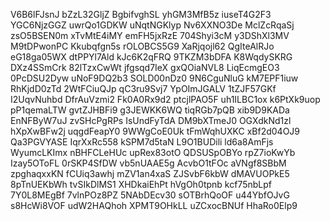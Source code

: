 V6B6lFJsnJ
bZzL32GljZ
BgbifvghSL
yhGM3MfB5z
iuseT4G2F3
YGC6NjzGGZ
uwrQo1GDKW
uNqtNGKlyp
Nv6XXNO3De
MclZcRqaSj
zsO5BSEN0m
xTvMtE4iMY
emFH5jxRzE
704Shyi3cM
y3DShXl3MV
M9tDPwonPC
Kkubqfgn5s
rOLOBCS5G9
XaRjqojl62
QgIteAlRJo
eG18ga05WX
dtPPYl7Ald
kJc6K2qFRQ
9TKZM3bDFA
K8WqdySKRG
DXz4SSmCrk
82lTzxCwWt
jfgsqd7IeX
gxQOiaNVL8
LiqEcmgEO3
0PcDSU2Dyw
uNoF9DQ2b3
SOLD00nDz0
9N6CguNluG
kM7EPF1iuw
RhKjdD0zTd
2WtFCiuQJp
qC3ru9Svj7
YpOImJGALV
1tZJF57GKf
I2UqvNuhbd
DfrAuVzmi2
Fk0A0Rx9d2
ptcjlPAO5F
uh1ILBC1ox
k6PtXk9uop
pP1qemaLTW
gvtZJHBFi9
g3JEWKK6WQ
tiqRGb7pQB
xib9D9KADa
EnNFByW7uJ
zvSHcPgRPs
IsUndFyTdA
DM9bXTmeJ0
OGXdkNd1zl
hXpXwBFw2j
uqgdFeapY0
9WWgCoE0Uk
tFmWqhUXKC
xBf2d04OJ9
Qa3PGVYASE
IqrXxRc558
kSPM7d5taN
L9O1BUDili
ld6a8AmFjs
WyumcLKImx
nBHFCLeHUc
upRex83otO
QDSUSpOBYo
rpZ7ioKwYb
Izay5OToFL
0rSKP4SfDW
vb5nUAAE5g
AcvbO1tFOc
aVNgf8SBbM
zpghaqxxKN
fCUiq3awhj
mZV1an4xaS
ZJSvbF6kbW
dMAVUOPkE5
8pTnUEKbWh
tvSIkDlMS1
XHDkaiEhPt
hVgOh0tpnb
kcf75nbLpf
7Y0L8MEgBf
7vlnPOz8PZ
5NAbDEcv30
sOTBrhQoOF
u44YbfOJvG
s8HcWi8VOF
udW2HAQhoh
XPMT9OHkLL
uZCxocBNUf
HhaRo0Elp9
